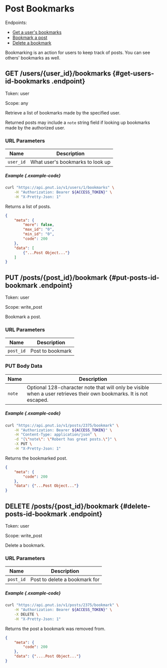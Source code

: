 # Post Bookmarks

Endpoints:

* [Get a user's bookmarks](#get-users-id-bookmarks)
* [Bookmark a post](#put-posts-id-bookmark)
* [Delete a bookmark](#delete-posts-id-bookmark)

Bookmarking is an action for users to keep track of posts. You can see others' bookmarks as well.


## <span class="method method-get">GET</span> /users/<span class="call-param">{user_id}</span>/bookmarks {#get-users-id-bookmarks .endpoint}

Token: <span class="endpoint-meta">user</span>

Scope: <span class="endpoint-meta">any</span>

Retrieve a list of bookmarks made by the specified user.

Returned posts may include a `note` string field if looking up bookmarks made by the authorized user.

### URL Parameters

Name|Description
-|-
`user_id`|What user's bookmarks to look up

##### Example {.example-code}

```bash
curl "https://api.pnut.io/v1/users/1/bookmarks" \
    -H "Authorization: Bearer ${ACCESS_TOKEN}" \
    -H "X-Pretty-Json: 1"
```

Returns a list of posts.

```json
{
    "meta": {
        "more": false,
        "max_id": "0",
        "min_id": "0",
        "code": 200
    },
    "data": [
        {"...Post Object..."}
    ]
}
```


## <span class="method method-put">PUT</span> /posts/<span class="call-param">{post_id}</span>/bookmark {#put-posts-id-bookmark .endpoint}

Token: <span class="endpoint-meta">user</span>

Scope: <span class="endpoint-meta">write_post</span>

Bookmark a post.

### URL Parameters

Name|Description
-|-
`post_id`|Post to bookmark

### PUT Body Data

Name|Description
-|-
`note`|Optional 128-character note that will only be visible when a user retrieves their own bookmarks. It is not escaped.

##### Example {.example-code}

```bash
curl "https://api.pnut.io/v1/posts/2375/bookmark" \
    -H "Authorization: Bearer ${ACCESS_TOKEN}" \
    -H "Content-Type: application/json" \
    -d "{\"note\": \"Robert has great posts.\"}" \
    -X PUT \
    -H "X-Pretty-Json: 1"
```

Returns the bookmarked post.

```json
{
    "meta": {
        "code": 200
    },
    "data": {"...Post Object..."}
}
```


## <span class="method method-delete">DELETE</span> /posts/<span class="call-param">{post_id}</span>/bookmark {#delete-posts-id-bookmark .endpoint}

Token: <span class="endpoint-meta">user</span>

Scope: <span class="endpoint-meta">write_post</span>

Delete a bookmark.

### URL Parameters

Name|Description
-|-
`post_id`|Post to delete a bookmark for

##### Example {.example-code}

```bash
curl "https://api.pnut.io/v1/posts/2375/bookmark" \
    -H "Authorization: Bearer ${ACCESS_TOKEN}" \
    -X DELETE \
    -H "X-Pretty-Json: 1"
```

Returns the post a bookmark was removed from.

```json
{
    "meta": {
        "code": 200
    },
    "data": {"....Post Object..."}
}
```
